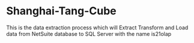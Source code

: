 # Shanghai-Tang-Cube
This is the data extraction process which will Extract Transform and Load data from NetSuite database to SQL Server with the name is21olap
